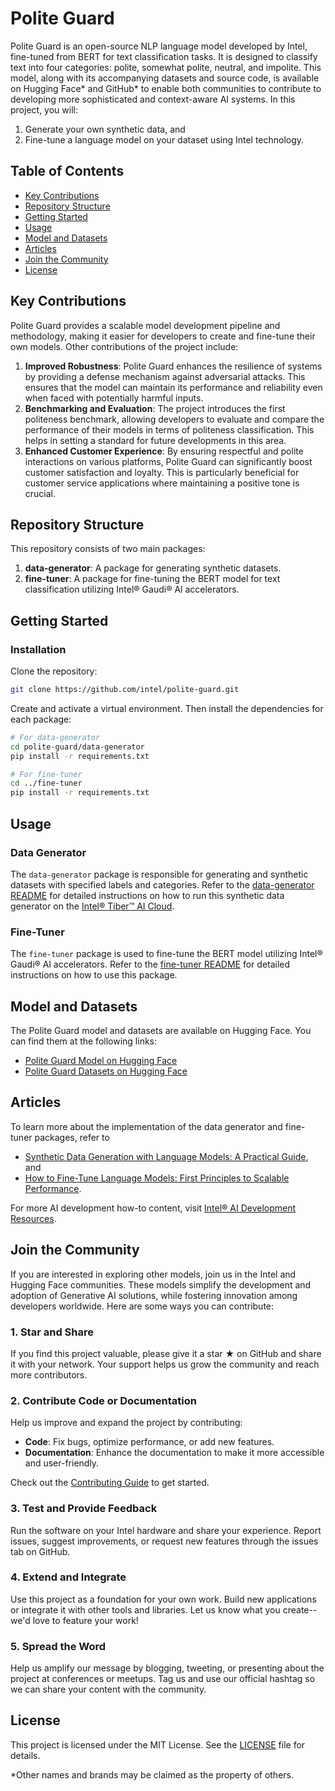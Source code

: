 # Polite Guard

Polite Guard is an open-source NLP language model developed by Intel, fine-tuned from BERT for text classification tasks. It is designed to classify text into four categories: polite, somewhat polite, neutral, and impolite. This model, along with its accompanying datasets and source code, is available on Hugging Face* and GitHub* to enable both communities to contribute to developing more sophisticated and context-aware AI systems. In this project, you will:
1. Generate your own synthetic data, and
2. Fine-tune a language model on your dataset using Intel technology.

## Table of Contents

- [Key Contributions](#key-contributions)
- [Repository Structure](#repository-structure)
- [Getting Started](#getting-started)
- [Usage](#usage)
- [Model and Datasets](#model-and-datasets)
- [Articles](#articles)
- [Join the Community](#join-the-community)
- [License](#license)

## Key Contributions

Polite Guard provides a scalable model development pipeline and methodology, making it easier for developers to create and fine-tune their own models. Other contributions of the project include:

1. **Improved Robustness**:
Polite Guard enhances the resilience of systems by providing a defense mechanism against adversarial attacks. This ensures that the model can maintain its performance and reliability even when faced with potentially harmful inputs. 
2. **Benchmarking and Evaluation**:
The project introduces the first politeness benchmark, allowing developers to evaluate and compare the performance of their models in terms of politeness classification. This helps in setting a standard for future developments in this area. 
3. **Enhanced Customer Experience**:
By ensuring respectful and polite interactions on various platforms, Polite Guard can significantly boost customer satisfaction and loyalty. This is particularly beneficial for customer service applications where maintaining a positive tone is crucial. 

## Repository Structure

This repository consists of two main packages:
1. **data-generator**: A package for generating synthetic datasets.
2. **fine-tuner**: A package for fine-tuning the BERT model for text classification utilizing Intel® Gaudi® Al accelerators.

## Getting Started

### Installation

Clone the repository:

```sh
git clone https://github.com/intel/polite-guard.git
```

Create and activate a virtual environment. Then install the dependencies for each package:

```sh
# For data-generator
cd polite-guard/data-generator
pip install -r requirements.txt

# For fine-tuner
cd ../fine-tuner
pip install -r requirements.txt
```

## Usage

### Data Generator

The `data-generator` package is responsible for generating and synthetic datasets with specified labels and categories. Refer to the [data-generator README](data-generator/README.md) for detailed instructions on how to run this synthetic data generator on the [Intel® Tiber™ AI Cloud](https://cloud.intel.com/).

### Fine-Tuner

The `fine-tuner` package is used to fine-tune the BERT model utilizing Intel® Gaudi® Al accelerators. Refer to the [fine-tuner README](fine-tuner/README.md) for detailed instructions on how to use this package.

## Model and Datasets

The Polite Guard model and datasets are available on Hugging Face. You can find them at the following links:

- [Polite Guard Model on Hugging Face](https://huggingface.co/Intel/polite-guard)
- [Polite Guard Datasets on Hugging Face](https://huggingface.co/datasets/Intel/polite-guard)

## Articles

To learn more about the implementation of the data generator and fine-tuner packages, refer to

- [Synthetic Data Generation with Language Models: A Practical Guide](https://medium.com/p/0ff98eb226a1), and 
- [How to Fine-Tune Language Models: First Principles to Scalable Performance](https://medium.com/p/78f42b02f112).

For more AI development how-to content, visit [Intel® AI Development Resources](https://www.intel.com/content/www/us/en/developer/topic-technology/artificial-intelligence/overview.html).

## Join the Community
If you are interested in exploring other models, join us in the Intel and Hugging Face communities. These models simplify the development and adoption of Generative AI solutions, while fostering innovation among developers worldwide. Here are some ways you can contribute:

### 1. Star and Share
If you find this project valuable, please give it a star ★ on GitHub and share it with your network. Your support helps us grow the community and reach more contributors.

### 2. Contribute Code or Documentation
Help us improve and expand the project by contributing:
- **Code**: Fix bugs, optimize performance, or add new features.
- **Documentation**: Enhance the documentation to make it more accessible and user-friendly.

Check out the [Contributing Guide](CONTRIBUTING.md) to get started.

### 3. Test and Provide Feedback
Run the software on your Intel hardware and share your experience. Report issues, suggest improvements, or request new features through the issues tab on GitHub.

### 4. Extend and Integrate
Use this project as a foundation for your own work. Build new applications or integrate it with other tools and libraries. Let us know what you create--we'd love to feature your work!

### 5. Spread the Word
Help us amplify our message by blogging, tweeting, or presenting about the project at conferences or meetups. Tag us and use our official hashtag so we can share your content with the community.

## License

This project is licensed under the MIT License. See the [LICENSE](LICENSE) file for details.

*Other names and brands may be claimed as the property of others.